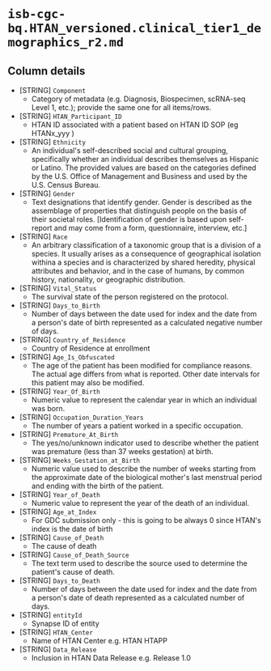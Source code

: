 # `isb-cgc-bq.HTAN_versioned.clinical_tier1_demographics_r2.md`

## Column details

* [STRING]    `Component`
  - Category of metadata (e.g. Diagnosis, Biospecimen, scRNA-seq Level 1, etc.); provide the same one for all items/rows.
* [STRING]    `HTAN_Participant_ID`
  - HTAN ID associated with a patient based on HTAN ID SOP (eg HTANx_yyy )
* [STRING]    `Ethnicity`
  - An individual's self-described social and cultural grouping, specifically whether an individual describes themselves as Hispanic or Latino. The provided values are based on the categories defined by the U.S. Office of Management and Business and used by the U.S. Census Bureau.
* [STRING]    `Gender`
  - Text designations that identify gender. Gender is described as the assemblage of properties that distinguish people on the basis of their societal roles. [Identification of gender is based upon self-report and may come from a form, questionnaire, interview, etc.]
* [STRING]    `Race`
  - An arbitrary classification of a taxonomic group that is a division of a species. It usually arises as a consequence of geographical isolation withina a species and is characterized by shared heredity, physical attributes and behavior, and in the case of humans, by common history, nationality, or geographic distribution.
* [STRING]    `Vital_Status`
  - The survival state of the person registered on the protocol.
* [STRING]    `Days_to_Birth`
  - Number of days between the date used for index and the date from a person's date of birth represented as a calculated negative number of days.
* [STRING]    `Country_of_Residence`
  - Country of Residence at enrollment
* [STRING]    `Age_Is_Obfuscated`
  - The age of the patient has been modified for compliance reasons. The actual age differs from what is reported. Other date intervals for this patient may also be modified.
* [STRING]    `Year_Of_Birth`
  - Numeric value to represent the calendar year in which an individual was born.
* [STRING]    `Occupation_Duration_Years`
  - The number of years a patient worked in a specific occupation.
* [STRING]    `Premature_At_Birth`
  - The yes/no/unknown indicator used to describe whether the patient was premature (less than 37 weeks gestation) at birth.
* [STRING]    `Weeks_Gestation_at_Birth`
  - Numeric value used to describe the number of weeks starting from the approximate date of the biological mother's last menstrual period and ending with the birth of the patient.
* [STRING]    `Year_of_Death`
  - Numeric value to represent the year of the death of an individual.
* [STRING]    `Age_at_Index`
  - For GDC submission only - this is going to be always 0 since HTAN's index is the date of birth
* [STRING]    `Cause_of_Death`
  - The cause of death
* [STRING]    `Cause_of_Death_Source`
  - The text term used to describe the source used to determine the patient's cause of death.
* [STRING]    `Days_to_Death`
  - Number of days between the date used for index and the date from a person's date of death represented as a calculated number of days.
* [STRING]    `entityId`
  - Synapse ID of entity
* [STRING]    `HTAN_Center`
  - Name of HTAN Center e.g. HTAN HTAPP
* [STRING]    `Data_Release`
  - Inclusion in HTAN Data Release e.g. Release 1.0

